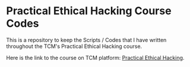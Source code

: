 # Practical Ethical Hacking Course Codes
This is a repository to keep the Scripts / Codes that I have written throughout the TCM's Practical Ethical Hacking course.

Here is the link to the course on TCM platform: [Practical Ethical Hacking](https://academy.tcm-sec.com/p/practical-ethical-hacking-the-complete-course).
